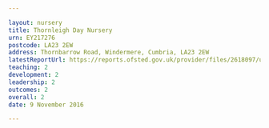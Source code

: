 ```yaml
---

layout: nursery
title: Thornleigh Day Nursery
urn: EY217276
postcode: LA23 2EW
address: Thornbarrow Road, Windermere, Cumbria, LA23 2EW
latestReportUrl: https://reports.ofsted.gov.uk/provider/files/2618097/urn/EY217276.pdf
teaching: 2
development: 2
leadership: 2
outcomes: 2
overall: 2
date: 9 November 2016

---
```

